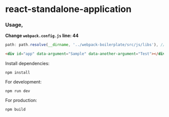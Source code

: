 # react-standalone-application

### Usage,
**Change `webpack.config.js` line: 44**

```javascript
path: path.resolve(__dirname, '../webpack-boilerplate/src/js/libs'), // dist folder will be changed.
```

```html
<div id="app" data-argument="Sample" data-another-argument="Test"></div>
```

Install dependencies:
```npm
npm install
```

For development:
```npm
npm run dev
```

For production:
```npm
npm build
```